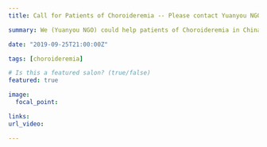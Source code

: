 ```yaml
---
title: Call for Patients of Choroideremia -- Please contact Yuanyou NGO

summary: We (Yuanyou NGO) could help patients of Choroideremia in China to reach out to choroideremia research foundation.

date: "2019-09-25T21:00:00Z"

tags: [choroideremia]

# Is this a featured salon? (true/false)
featured: true

image:
  focal_point: 

links:
url_video: 

---
```


